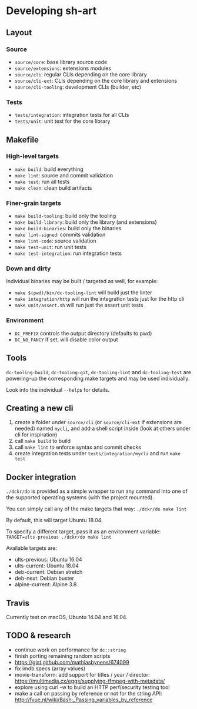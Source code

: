 # Developing sh-art

## Layout

### Source

 * `source/core`: base library source code
 * `source/extensions`: extensions modules
 * `source/cli`: regular CLIs depending on the core library
 * `source/cli-ext`: CLIs depending on the core library and extensions
 * `source/cli-tooling`: development CLIs (builder, etc)

### Tests

 * `tests/integration`: integration tests for all CLIs
 * `tests/unit`: unit test for the core library
 
## Makefile

### High-level targets

 * `make build`: build everything
 * `make lint`: source and commit validation
 * `make test`: run all tests
 * `make clean`: clean build artifacts
 
### Finer-grain targets

 * `make build-tooling`: build only the tooling
 * `make build-library`: build only the library (and extensions)
 * `make build-binaries`: build only the binaries
 * `make lint-signed`: commits validation
 * `make lint-code`: source validation
 * `make test-unit`: run unit tests
 * `make test-integration`: run integration tests

### Down and dirty

Individual binaries may be built / targeted as well, for example:

 * `make $(pwd)/bin/dc-tooling-lint` will build just the linter
 * `make integration/http` will run the integration tests just for the http cli
 * `make unit/assert.sh` will run just the assert unit tests

### Environment

 * `DC_PREFIX` controls the output directory (defaults to pwd)
 * `DC_NO_FANCY` if set, will disable color output

## Tools

`dc-tooling-build`, `dc-tooling-git`, `dc-tooling-lint` and `dc-tooling-test` are powering-up 
the corresponding make targets and may be used individually.

Look into the individual `--help`s for details.

## Creating a new cli

1. create a folder under `source/cli` (or `source/cli-ext` if extensions are needed) named `mycli`, and add a shell script inside (look at others under cli for inspiration)
2. call `make build` to build
3. call `make lint` to enforce syntax and commit checks
4. create integration tests under `tests/integration/mycli` and run `make test`

## Docker integration

`./dckr/do` is provided as a simple wrapper to run any command into one of the supported operating systems (with the project mounted).

You can simply call any of the make targets that way: `./dckr/do make lint`

By default, this will target Ubuntu 18.04.

To specify a different target, pass it as an environment variable: `TARGET=ults-previous ./dckr/do make lint`

Available targets are:

 * ults-previous: Ubuntu 16.04
 * ults-current: Ubuntu 18.04
 * deb-current: Debian stretch
 * deb-next: Debian buster
 * alpine-current: Alpine 3.8

## Travis

Currently test on macOS, Ubuntu 14.04 and 16.04.

## TODO & research

 * continue work on performance for `dc::string`
 * finish porting remaining random scripts
 * https://gist.github.com/mathiasbynens/674099
 * fix imdb specs (array values)
 * movie-transform: add support for titles / year / director: https://multimedia.cx/eggs/supplying-ffmpeg-with-metadata/
 * explore using curl -w to build an HTTP perf/security testing tool
 * make a call on passing by reference or not for the string API: http://fvue.nl/wiki/Bash:_Passing_variables_by_reference

<!--
```
https://vaneyckt.io/posts/safer_bash_scripts_with_set_euxo_pipefail/
set -euxo pipefail

# Exit immediately on fail
set -e
# Also exit on pipe failures
set -o pipefail
# Treat unset variables as an error
set -u
# Print all commands
set -x
# Trap errors
set -E

trap "echo EXIT trap fired!" EXIT
trap "echo SIGINT trap fired!" INT
trap "echo SIGTERM trap fired!" TERM
```
-->



